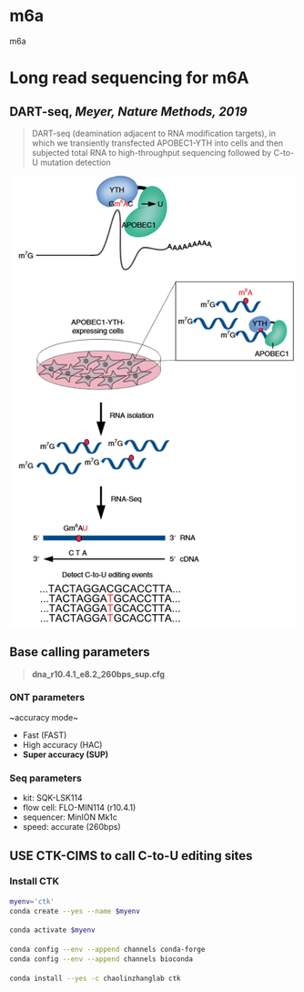 # m6a
m6a

# Long read sequencing for m6A

## DART-seq, _Meyer, Nature Methods, 2019_

> DART-seq (deamination adjacent to RNA modification targets), in which we transiently transfected APOBEC1-YTH into cells and then subjected total RNA to high-throughput sequencing followed by C-to-U mutation detection

![](imgs/DART-seq.png)


## Base calling parameters

> **dna_r10.4.1_e8.2_260bps_sup.cfg**

### ONT parameters
~accuracy mode~

- Fast (FAST)
- High accuracy (HAC)
- **Super accuracy (SUP)**

### Seq parameters

- kit: SQK-LSK114
- flow cell: FLO-MIN114 (r10.4.1)
- sequencer: MinION Mk1c
- speed: accurate (260bps)

## USE CTK-CIMS to call C-to-U editing sites

### Install CTK

```bash
myenv='ctk'
conda create --yes --name $myenv

conda activate $myenv

conda config --env --append channels conda-forge
conda config --env --append channels bioconda

conda install --yes -c chaolinzhanglab ctk
```